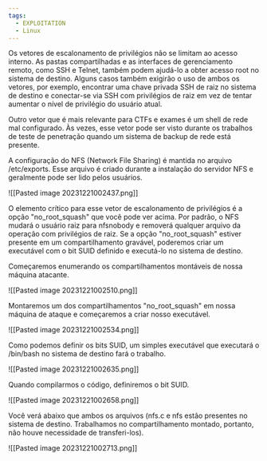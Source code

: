 ```yaml
---
tags:
  - EXPLOITATION
  - Linux
---
```

Os vetores de escalonamento de privilégios não se limitam ao acesso interno. As pastas compartilhadas e as interfaces de gerenciamento remoto, como SSH e Telnet, também podem ajudá-lo a obter acesso root no sistema de destino. Alguns casos também exigirão o uso de ambos os vetores, por exemplo, encontrar uma chave privada SSH de raiz no sistema de destino e conectar-se via SSH com privilégios de raiz em vez de tentar aumentar o nível de privilégio do usuário atual.

Outro vetor que é mais relevante para CTFs e exames é um shell de rede mal configurado. Às vezes, esse vetor pode ser visto durante os trabalhos de teste de penetração quando um sistema de backup de rede está presente.

A configuração do NFS (Network File Sharing) é mantida no arquivo /etc/exports. Esse arquivo é criado durante a instalação do servidor NFS e geralmente pode ser lido pelos usuários.

![[Pasted image 20231221002437.png]]

O elemento crítico para esse vetor de escalonamento de privilégios é a opção "no_root_squash" que você pode ver acima. Por padrão, o NFS mudará o usuário raiz para nfsnobody e removerá qualquer arquivo da operação com privilégios de raiz. Se a opção "no_root_squash" estiver presente em um compartilhamento gravável, poderemos criar um executável com o bit SUID definido e executá-lo no sistema de destino.

Começaremos enumerando os compartilhamentos montáveis de nossa máquina atacante.

![[Pasted image 20231221002510.png]]

Montaremos um dos compartilhamentos "no_root_squash" em nossa máquina de ataque e começaremos a criar nosso executável.

![[Pasted image 20231221002534.png]]

Como podemos definir os bits SUID, um simples executável que executará o /bin/bash no sistema de destino fará o trabalho.

![[Pasted image 20231221002635.png]]

Quando compilarmos o código, definiremos o bit SUID.

![[Pasted image 20231221002658.png]]

Você verá abaixo que ambos os arquivos (nfs.c e nfs estão presentes no sistema de destino. Trabalhamos no compartilhamento montado, portanto, não houve necessidade de transferi-los).

![[Pasted image 20231221002713.png]]